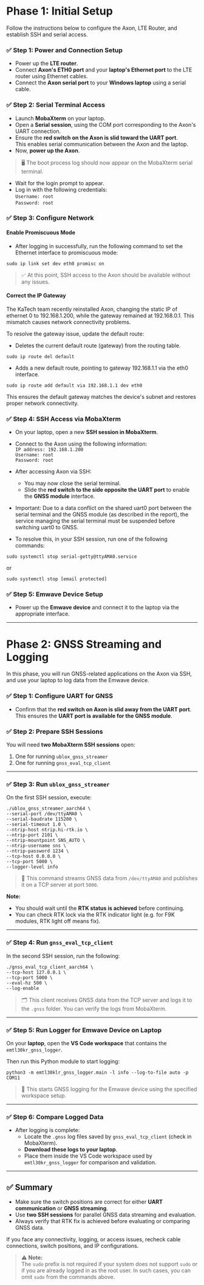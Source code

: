 # Phase 1: Initial Setup

Follow the instructions below to configure the Axon, LTE Router, and establish SSH and serial access.

### ✅ Step 1: Power and Connection Setup

- Power up the **LTE router**.
- Connect **Axon's ETH0 port** and your **laptop's Ethernet port** to the LTE router using Ethernet cables.
- Connect the **Axon serial port** to your **Windows laptop** using a serial cable.

### ✅ Step 2: Serial Terminal Access

- Launch **MobaXterm** on your laptop.
- Open a **Serial session**, using the COM port corresponding to the Axon's UART connection.
- Ensure the **red switch on the Axon is slid toward the UART port**.  
  This enables serial communication between the Axon and the laptop.
- Now, **power up the Axon**.

> 🖥️ The boot process log should now appear on the MobaXterm serial terminal.

- Wait for the login prompt to appear.
- Log in with the following credentials:  
  `Username: root`  
  `Password: root`

### ✅ Step 3: Configure Network

#### Enable Promiscuous Mode

- After logging in successfully, run the following command to set the Ethernet interface to promiscuous mode:
```
sudo ip link set dev eth0 promisc on
```

> ✅ At this point, SSH access to the Axon should be available without any issues.

#### Correct the IP Gateway

The KaTech team recently reinstalled Axon, changing the static IP of ethernet 0 to 192.168.1.200, while the gateway remained at 192.168.0.1. This mismatch causes network connectivity problems.

To resolve the gateway issue, update the default route:
- Deletes the current default route (gateway) from the routing table.
```
sudo ip route del default
```
- Adds a new default route, pointing to gateway 192.168.1.1 via the eth0 interface.
```
sudo ip route add default via 192.168.1.1 dev eth0
```

This ensures the default gateway matches the device's subnet and restores proper network connectivity.

### ✅ Step 4: SSH Access via MobaXterm

- On your laptop, open a new **SSH session in MobaXterm**.
- Connect to the Axon using the following information:  
  `IP address: 192.168.1.200`  
  `Username: root`  
  `Password: root`

- After accessing Axon via SSH:
  - You may now close the serial terminal.
  - Slide the **red switch to the side opposite the UART port** to enable the **GNSS module** interface.

- Important: Due to a data conflict on the shared uart0 port between the serial terminal and the GNSS module (as described in the report), the service managing the serial terminal must be suspended before switching uart0 to GNSS.

- To resolve this, in your SSH session, run one of the following commands:
```
sudo systemctl stop serial-getty@ttyAMA0.service
```
or
```
sudo systemctl stop [email protected]
```

### ✅ Step 5: Emwave Device Setup

- Power up the **Emwave device** and connect it to the laptop via the appropriate interface.

---

# Phase 2: GNSS Streaming and Logging

In this phase, you will run GNSS-related applications on the Axon via SSH, and use your laptop to log data from the Emwave device.

### ✅ Step 1: Configure UART for GNSS

- Confirm that the **red switch on Axon is slid away from the UART port**.  
  This ensures the **UART port is available for the GNSS module**.

### ✅ Step 2: Prepare SSH Sessions

You will need **two MobaXterm SSH sessions** open:

1. One for running `ublox_gnss_streamer`  
2. One for running `gnss_eval_tcp_client`

---

### ✅ Step 3: Run `ublox_gnss_streamer`

On the first SSH session, execute:
```
./ublox_gnss_streamer_aarch64 \
--serial-port /dev/ttyAMA0 \
--serial-baudrate 115200 \
--serial-timeout 1.0 \
--ntrip-host ntrip.hi-rtk.io \
--ntrip-port 2101 \
--ntrip-mountpoint SNS_AUTO \
--ntrip-username sns \
--ntrip-password 1234 \
--tcp-host 0.0.0.0 \
--tcp-port 5000 \
--logger-level info
```

> 📡 This command streams GNSS data from `/dev/ttyAMA0` and publishes it on a TCP server at port `5000`.

**Note:**  
- You should wait until the **RTK status is achieved** before continuing.
- You can check RTK lock via the RTK indicator light (e.g. for F9K modules, RTK light off means fix).

---

### ✅ Step 4: Run `gnss_eval_tcp_client`

In the second SSH session, run the following:

```
./gnss_eval_tcp_client_aarch64 \
--tcp-host 127.0.0.1 \
--tcp-port 5000 \
--eval-hz 500 \
--log-enable
```

> 🗂️ This client receives GNSS data from the TCP server and logs it to the `.gnss` folder. You can verify the logs from MobaXterm.

---

### ✅ Step 5: Run Logger for Emwave Device on Laptop

On your **laptop**, open the **VS Code workspace** that contains the `emtl30kr_gnss_logger`.

Then run this Python module to start logging:

```
python3 -m emtl30klr_gnss_logger.main -l info --log-to-file auto -p COM11
```

> 🧪 This starts GNSS logging for the Emwave device using the specified workspace setup.

---

### ✅ Step 6: Compare Logged Data

- After logging is complete:
  - Locate the `.gnss` log files saved by `gnss_eval_tcp_client` (check in MobaXterm).
  - **Download these logs to your laptop**.
  - Place them inside the VS Code workspace used by `emtl30kr_gnss_logger` for comparison and validation.

---

## ✅ Summary

- Make sure the switch positions are correct for either **UART communication** or **GNSS streaming**.
- Use **two SSH sessions** for parallel GNSS data streaming and evaluation.
- Always verify that RTK fix is achieved before evaluating or comparing GNSS data.

If you face any connectivity, logging, or access issues, recheck cable connections, switch positions, and IP configurations.

> ⚠️ **Note:**  
> The `sudo` prefix is not required if your system does not support `sudo` or if you are already logged in as the root user. In such cases, you can omit `sudo` from the commands above.




